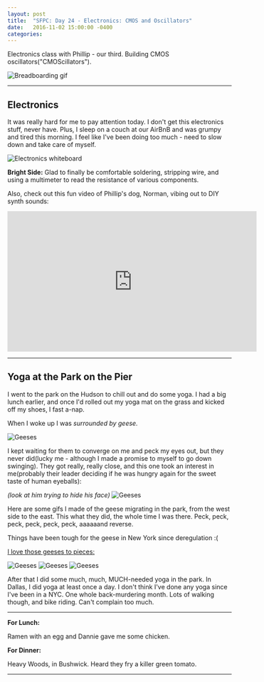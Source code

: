 ```yaml
---
layout: post
title:  "SFPC: Day 24 - Electronics: CMOS and Oscillators"
date:   2016-11-02 15:00:00 -0400
categories:
---
```


Electronics class with Phillip - our third. Building CMOS oscillators("CMOScillators").

![Breadboarding gif](/assets/sfpc-images/IMG_5303.gif)

-----

<h2>Electronics</h2>

It was really hard for me to pay attention today. I don't get this electronics stuff, never have. Plus, I sleep on a couch at our AirBnB and was grumpy and tired this morning. I feel like I've been doing too much - need to slow down and take care of myself.

![Electronics whiteboard](/assets/sfpc-images/IMG_5308.jpg)

**Bright Side:** Glad to finally be comfortable soldering, stripping wire, and using a multimeter to read the resistance of various components.

Also, check out this fun video of Phillip's dog, Norman, vibing out to DIY synth sounds:

<iframe width="560" height="315" src="https://www.youtube.com/embed/0Ma_r202hHs" frameborder="0" allowfullscreen></iframe>

-----

<h2>Yoga at the Park on the Pier</h2>

I went to the park on the Hudson to chill out and do some yoga. I had a big lunch earlier, and once I'd rolled out my yoga mat on the grass and kicked off my shoes, I fast a-nap.

When I woke up I was *surrounded by geese.*

![Geeses](/assets/sfpc-images/IMG_5328.jpg)

I kept waiting for them to converge on me and peck my eyes out, but they never did(lucky me - although I made a promise to myself to go down swinging). They got really, really close, and this one took an interest in me(probably their leader deciding if he was hungry again for the sweet taste of human eyeballs):

*(look at him trying to hide his face)*
![Geeses](/assets/sfpc-images/IMG_5325.jpg)

Here are some gifs I made of the geese migrating in the park, from the west side to the east. This what they did, the whole time I was there. Peck, peck, peck, peck, peck, peck, aaaaaand reverse.

Things have been tough for the geese in New York since deregulation :(

[I love those geeses to pieces:](https://youtu.be/4gTLxgssOXI?t=2m7s)

![Geeses](/assets/sfpc-images/IMG_5315.gif)
![Geeses](/assets/sfpc-images/IMG_5317.gif)
![Geeses](/assets/sfpc-images/IMG_5318.gif)

After that I did some much, much, MUCH-needed yoga in the park. In Dallas, I did yoga at least once a day. I don't think I've done any yoga since I've been in a NYC. One whole back-murdering month. Lots of walking though, and bike riding. Can't complain too much.

-----

**For Lunch:**

Ramen with an egg and Dannie gave me some chicken.

**For Dinner:**

Heavy Woods, in Bushwick. Heard they fry a killer green tomato.

-----
